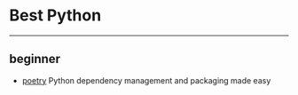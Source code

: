 # Best Python
----

## beginner
* [poetry](https://python-poetry.org/) Python dependency management and packaging made easy 
